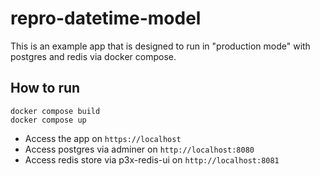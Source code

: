 # repro-datetime-model

This is an example app that is designed to run in "production mode"
with postgres and redis via docker compose.

## How to run

```shell
docker compose build
docker compose up
```

* Access the app on `https://localhost`
* Access postgres via adminer on `http://localhost:8080`
* Access redis store via p3x-redis-ui on `http://localhost:8081`
